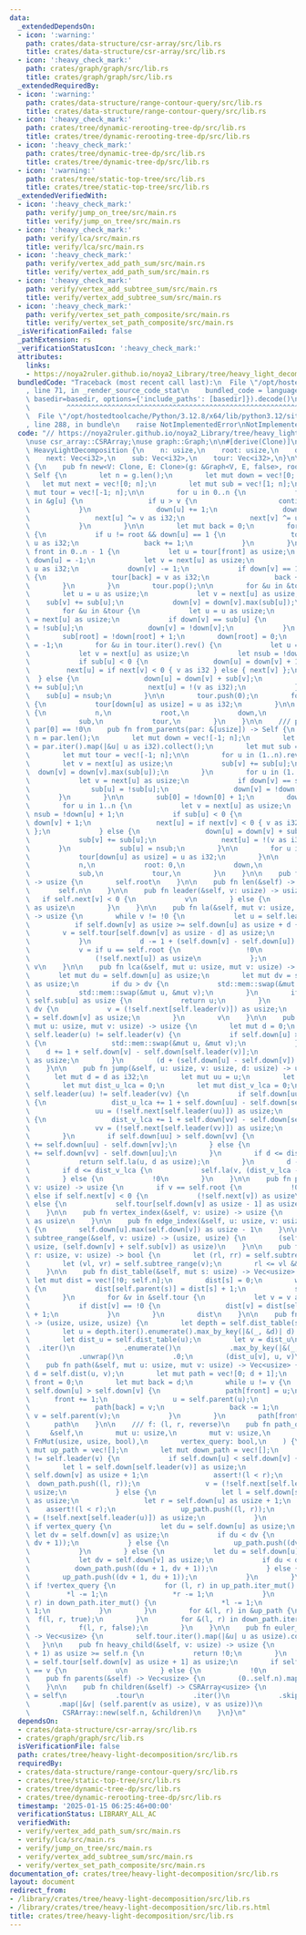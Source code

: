 ```yaml
---
data:
  _extendedDependsOn:
  - icon: ':warning:'
    path: crates/data-structure/csr-array/src/lib.rs
    title: crates/data-structure/csr-array/src/lib.rs
  - icon: ':heavy_check_mark:'
    path: crates/graph/graph/src/lib.rs
    title: crates/graph/graph/src/lib.rs
  _extendedRequiredBy:
  - icon: ':warning:'
    path: crates/data-structure/range-contour-query/src/lib.rs
    title: crates/data-structure/range-contour-query/src/lib.rs
  - icon: ':heavy_check_mark:'
    path: crates/tree/dynamic-rerooting-tree-dp/src/lib.rs
    title: crates/tree/dynamic-rerooting-tree-dp/src/lib.rs
  - icon: ':heavy_check_mark:'
    path: crates/tree/dynamic-tree-dp/src/lib.rs
    title: crates/tree/dynamic-tree-dp/src/lib.rs
  - icon: ':warning:'
    path: crates/tree/static-top-tree/src/lib.rs
    title: crates/tree/static-top-tree/src/lib.rs
  _extendedVerifiedWith:
  - icon: ':heavy_check_mark:'
    path: verify/jump_on_tree/src/main.rs
    title: verify/jump_on_tree/src/main.rs
  - icon: ':heavy_check_mark:'
    path: verify/lca/src/main.rs
    title: verify/lca/src/main.rs
  - icon: ':heavy_check_mark:'
    path: verify/vertex_add_path_sum/src/main.rs
    title: verify/vertex_add_path_sum/src/main.rs
  - icon: ':heavy_check_mark:'
    path: verify/vertex_add_subtree_sum/src/main.rs
    title: verify/vertex_add_subtree_sum/src/main.rs
  - icon: ':heavy_check_mark:'
    path: verify/vertex_set_path_composite/src/main.rs
    title: verify/vertex_set_path_composite/src/main.rs
  _isVerificationFailed: false
  _pathExtension: rs
  _verificationStatusIcon: ':heavy_check_mark:'
  attributes:
    links:
    - https://noya2ruler.github.io/noya2_Library/tree/heavy_light_decomposition.hpp
  bundledCode: "Traceback (most recent call last):\n  File \"/opt/hostedtoolcache/Python/3.12.8/x64/lib/python3.12/site-packages/onlinejudge_verify/documentation/build.py\"\
    , line 71, in _render_source_code_stat\n    bundled_code = language.bundle(stat.path,\
    \ basedir=basedir, options={'include_paths': [basedir]}).decode()\n          \
    \         ^^^^^^^^^^^^^^^^^^^^^^^^^^^^^^^^^^^^^^^^^^^^^^^^^^^^^^^^^^^^^^^^^^^^^^^^^^^^^^^^^\n\
    \  File \"/opt/hostedtoolcache/Python/3.12.8/x64/lib/python3.12/site-packages/onlinejudge_verify/languages/rust.py\"\
    , line 288, in bundle\n    raise NotImplementedError\nNotImplementedError\n"
  code: "// https://noya2ruler.github.io/noya2_Library/tree/heavy_light_decomposition.hpp\n\
    \nuse csr_array::CSRArray;\nuse graph::Graph;\n\n#[derive(Clone)]\npub struct\
    \ HeavyLightDecomposition {\n    n: usize,\n    root: usize,\n    down: Vec<i32>,\n\
    \    next: Vec<i32>,\n    sub: Vec<i32>,\n    tour: Vec<i32>,\n}\n\nimpl HeavyLightDecomposition\
    \ {\n    pub fn new<V: Clone, E: Clone>(g: &Graph<V, E, false>, root: usize) ->\
    \ Self {\n        let n = g.len();\n        let mut down = vec![0; n];\n     \
    \   let mut next = vec![0; n];\n        let mut sub = vec![1; n];\n        let\
    \ mut tour = vec![-1; n];\n\n        for u in 0..n {\n            for &(v, _)\
    \ in &g[u] {\n                if u > v {\n                    continue;\n    \
    \            }\n                down[u] += 1;\n                down[v] += 1;\n\
    \                next[u] ^= v as i32;\n                next[v] ^= u as i32;\n\
    \            }\n        }\n\n        let mut back = 0;\n        for u in 0..n\
    \ {\n            if u != root && down[u] == 1 {\n                tour[back] =\
    \ u as i32;\n                back += 1;\n            }\n        }\n        for\
    \ front in 0..n - 1 {\n            let u = tour[front] as usize;\n           \
    \ down[u] = -1;\n            let v = next[u] as usize;\n            next[v] ^=\
    \ u as i32;\n            down[v] -= 1;\n            if down[v] == 1 && v != root\
    \ {\n                tour[back] = v as i32;\n                back += 1;\n    \
    \        }\n        }\n        tour.pop();\n\n        for &u in &tour {\n    \
    \        let u = u as usize;\n            let v = next[u] as usize;\n        \
    \    sub[v] += sub[u];\n            down[v] = down[v].max(sub[u]);\n        }\n\
    \        for &u in &tour {\n            let u = u as usize;\n            let v\
    \ = next[u] as usize;\n            if down[v] == sub[u] {\n                sub[u]\
    \ = !sub[u];\n                down[v] = !down[v];\n            }\n        }\n\n\
    \        sub[root] = !down[root] + 1;\n        down[root] = 0;\n        next[root]\
    \ = -1;\n        for &u in tour.iter().rev() {\n            let u = u as usize;\n\
    \            let v = next[u] as usize;\n            let nsub = !down[u] + 1;\n\
    \            if sub[u] < 0 {\n                down[u] = down[v] + 1;\n       \
    \         next[u] = if next[v] < 0 { v as i32 } else { next[v] };\n          \
    \  } else {\n                down[u] = down[v] + sub[v];\n                sub[v]\
    \ += sub[u];\n                next[u] = !(v as i32);\n            }\n        \
    \    sub[u] = nsub;\n        }\n\n        tour.push(0);\n        for u in 0..n\
    \ {\n            tour[down[u] as usize] = u as i32;\n        }\n\n        Self\
    \ {\n            n,\n            root,\n            down,\n            next,\n\
    \            sub,\n            tour,\n        }\n    }\n\n    /// par[i] < i,\
    \ par[0] == !0\n    pub fn from_parents(par: &[usize]) -> Self {\n        let\
    \ n = par.len();\n        let mut down = vec![-1; n];\n        let mut next: Vec<_>\
    \ = par.iter().map(|&u| u as i32).collect();\n        let mut sub = vec![1; n];\n\
    \        let mut tour = vec![-1; n];\n\n        for u in (1..n).rev() {\n    \
    \        let v = next[u] as usize;\n            sub[v] += sub[u];\n          \
    \  down[v] = down[v].max(sub[u]);\n        }\n        for u in (1..n).rev() {\n\
    \            let v = next[u] as usize;\n            if down[v] == sub[u] {\n \
    \               sub[u] = !sub[u];\n                down[v] = !down[v];\n     \
    \       }\n        }\n\n        sub[0] = !down[0] + 1;\n        down[0] = 0;\n\
    \        for u in 1..n {\n            let v = next[u] as usize;\n            let\
    \ nsub = !down[u] + 1;\n            if sub[u] < 0 {\n                down[u] =\
    \ down[v] + 1;\n                next[u] = if next[v] < 0 { v as i32 } else { next[v]\
    \ };\n            } else {\n                down[u] = down[v] + sub[v];\n    \
    \            sub[v] += sub[u];\n                next[u] = !(v as i32);\n     \
    \       }\n            sub[u] = nsub;\n        }\n\n        for u in 0..n {\n\
    \            tour[down[u] as usize] = u as i32;\n        }\n\n        Self {\n\
    \            n,\n            root: 0,\n            down,\n            next,\n\
    \            sub,\n            tour,\n        }\n    }\n\n    pub fn root(&self)\
    \ -> usize {\n        self.root\n    }\n\n    pub fn len(&self) -> usize {\n \
    \       self.n\n    }\n\n    pub fn leader(&self, v: usize) -> usize {\n     \
    \   if self.next[v] < 0 {\n            v\n        } else {\n            self.next[v]\
    \ as usize\n        }\n    }\n\n    pub fn la(&self, mut v: usize, mut d: usize)\
    \ -> usize {\n        while v != !0 {\n            let u = self.leader(v);\n \
    \           if self.down[v] as usize >= self.down[u] as usize + d {\n        \
    \        v = self.tour[self.down[v] as usize - d] as usize;\n                break;\n\
    \            }\n            d -= 1 + (self.down[v] - self.down[u]) as usize;\n\
    \            v = if u == self.root {\n                !0\n            } else {\n\
    \                (!self.next[u]) as usize\n            };\n        }\n       \
    \ v\n    }\n\n    pub fn lca(&self, mut u: usize, mut v: usize) -> usize {\n \
    \       let mut du = self.down[u] as usize;\n        let mut dv = self.down[v]\
    \ as usize;\n        if du > dv {\n            std::mem::swap(&mut du, &mut dv);\n\
    \            std::mem::swap(&mut u, &mut v);\n        }\n        if dv < du +\
    \ self.sub[u] as usize {\n            return u;\n        }\n        while du <\
    \ dv {\n            v = (!self.next[self.leader(v)]) as usize;\n            dv\
    \ = self.down[v] as usize;\n        }\n        v\n    }\n\n    pub fn dist(&self,\
    \ mut u: usize, mut v: usize) -> usize {\n        let mut d = 0;\n        while\
    \ self.leader(u) != self.leader(v) {\n            if self.down[u] > self.down[v]\
    \ {\n                std::mem::swap(&mut u, &mut v);\n            }\n        \
    \    d += 1 + self.down[v] - self.down[self.leader(v)];\n            v = (!self.next[self.leader(v)])\
    \ as usize;\n        }\n        (d + (self.down[u] - self.down[v]).abs()) as usize\n\
    \    }\n\n    pub fn jump(&self, u: usize, v: usize, d: usize) -> usize {\n  \
    \      let mut d = d as i32;\n        let mut uu = u;\n        let mut vv = v;\n\
    \        let mut dist_u_lca = 0;\n        let mut dist_v_lca = 0;\n        while\
    \ self.leader(uu) != self.leader(vv) {\n            if self.down[uu] > self.down[vv]\
    \ {\n                dist_u_lca += 1 + self.down[uu] - self.down[self.leader(uu)];\n\
    \                uu = (!self.next[self.leader(uu)]) as usize;\n            } else\
    \ {\n                dist_v_lca += 1 + self.down[vv] - self.down[self.leader(vv)];\n\
    \                vv = (!self.next[self.leader(vv)]) as usize;\n            }\n\
    \        }\n        if self.down[uu] > self.down[vv] {\n            dist_u_lca\
    \ += self.down[uu] - self.down[vv];\n        } else {\n            dist_v_lca\
    \ += self.down[vv] - self.down[uu];\n        }\n        if d <= dist_u_lca {\n\
    \            return self.la(u, d as usize);\n        }\n        d -= dist_u_lca;\n\
    \        if d <= dist_v_lca {\n            self.la(v, (dist_v_lca - d) as usize)\n\
    \        } else {\n            !0\n        }\n    }\n\n    pub fn parent(&self,\
    \ v: usize) -> usize {\n        if v == self.root {\n            !0\n        }\
    \ else if self.next[v] < 0 {\n            (!self.next[v]) as usize\n        }\
    \ else {\n            self.tour[self.down[v] as usize - 1] as usize\n        }\n\
    \    }\n\n    pub fn vertex_index(&self, v: usize) -> usize {\n        self.down[v]\
    \ as usize\n    }\n\n    pub fn edge_index(&self, u: usize, v: usize) -> usize\
    \ {\n        self.down[u].max(self.down[v]) as usize - 1\n    }\n\n    pub fn\
    \ subtree_range(&self, v: usize) -> (usize, usize) {\n        (self.down[v] as\
    \ usize, (self.down[v] + self.sub[v]) as usize)\n    }\n\n    pub fn is_in_subtree(&self,\
    \ r: usize, v: usize) -> bool {\n        let (rl, rr) = self.subtree_range(r);\n\
    \        let (vl, vr) = self.subtree_range(v);\n        rl <= vl && vr <= rr\n\
    \    }\n\n    pub fn dist_table(&self, mut s: usize) -> Vec<usize> {\n       \
    \ let mut dist = vec![!0; self.n];\n        dist[s] = 0;\n        while s != self.root\
    \ {\n            dist[self.parent(s)] = dist[s] + 1;\n            s = self.parent(s);\n\
    \        }\n        for &v in &self.tour {\n            let v = v as usize;\n\
    \            if dist[v] == !0 {\n                dist[v] = dist[self.parent(v)]\
    \ + 1;\n            }\n        }\n        dist\n    }\n\n    pub fn diameter(&self)\
    \ -> (usize, usize, usize) {\n        let depth = self.dist_table(self.root);\n\
    \        let u = depth.iter().enumerate().max_by_key(|&(_, &d)| d).unwrap().0;\n\
    \        let dist_u = self.dist_table(u);\n        let v = dist_u\n          \
    \  .iter()\n            .enumerate()\n            .max_by_key(|&(_, &d)| d)\n\
    \            .unwrap()\n            .0;\n        (dist_u[v], u, v)\n    }\n\n\
    \    pub fn path(&self, mut u: usize, mut v: usize) -> Vec<usize> {\n        let\
    \ d = self.dist(u, v);\n        let mut path = vec![0; d + 1];\n        let mut\
    \ front = 0;\n        let mut back = d;\n        while u != v {\n            if\
    \ self.down[u] > self.down[v] {\n                path[front] = u;\n          \
    \      front += 1;\n                u = self.parent(u);\n            } else {\n\
    \                path[back] = v;\n                back -= 1;\n               \
    \ v = self.parent(v);\n            }\n        }\n        path[front] = u;\n  \
    \      path\n    }\n\n    /// f: (l, r, reverse)\n    pub fn path_query(\n   \
    \     &self,\n        mut u: usize,\n        mut v: usize,\n        mut f: impl\
    \ FnMut(usize, usize, bool),\n        vertex_query: bool,\n    ) {\n        let\
    \ mut up_path = vec![];\n        let mut down_path = vec![];\n        while self.leader(u)\
    \ != self.leader(v) {\n            if self.down[u] < self.down[v] {\n        \
    \        let l = self.down[self.leader(v)] as usize;\n                let r =\
    \ self.down[v] as usize + 1;\n                assert!(l < r);\n              \
    \  down_path.push((l, r));\n                v = (!self.next[self.leader(v)]) as\
    \ usize;\n            } else {\n                let l = self.down[self.leader(u)]\
    \ as usize;\n                let r = self.down[u] as usize + 1;\n            \
    \    assert!(l < r);\n                up_path.push((l, r));\n                u\
    \ = (!self.next[self.leader(u)]) as usize;\n            }\n        }\n       \
    \ if vertex_query {\n            let du = self.down[u] as usize;\n           \
    \ let dv = self.down[v] as usize;\n            if du < dv {\n                down_path.push((du,\
    \ dv + 1));\n            } else {\n                up_path.push((dv, du + 1));\n\
    \            }\n        } else {\n            let du = self.down[u] as usize;\n\
    \            let dv = self.down[v] as usize;\n            if du < dv {\n     \
    \           down_path.push((du + 1, dv + 1));\n            } else {\n        \
    \        up_path.push((dv + 1, du + 1));\n            }\n        }\n\n       \
    \ if !vertex_query {\n            for (l, r) in up_path.iter_mut() {\n       \
    \         *l -= 1;\n                *r -= 1;\n            }\n            for (l,\
    \ r) in down_path.iter_mut() {\n                *l -= 1;\n                *r -=\
    \ 1;\n            }\n        }\n        for &(l, r) in &up_path {\n          \
    \  f(l, r, true);\n        }\n        for &(l, r) in down_path.iter().rev() {\n\
    \            f(l, r, false);\n        }\n    }\n\n    pub fn euler_tour(&self)\
    \ -> Vec<usize> {\n        self.tour.iter().map(|&u| u as usize).collect()\n \
    \   }\n\n    pub fn heavy_child(&self, v: usize) -> usize {\n        if (self.down[v]\
    \ + 1) as usize >= self.n {\n            return !0;\n        }\n        let u\
    \ = self.tour[self.down[v] as usize + 1] as usize;\n        if self.parent(u)\
    \ == v {\n            u\n        } else {\n            !0\n        }\n    }\n\n\
    \    pub fn parents(&self) -> Vec<usize> {\n        (0..self.n).map(|i| self.parent(i)).collect()\n\
    \    }\n\n    pub fn children(&self) -> CSRArray<usize> {\n        let children\
    \ = self\n            .tour\n            .iter()\n            .skip(1)\n     \
    \       .map(|&v| (self.parent(v as usize), v as usize))\n            .collect::<Vec<_>>();\n\
    \        CSRArray::new(self.n, &children)\n    }\n}\n"
  dependsOn:
  - crates/data-structure/csr-array/src/lib.rs
  - crates/graph/graph/src/lib.rs
  isVerificationFile: false
  path: crates/tree/heavy-light-decomposition/src/lib.rs
  requiredBy:
  - crates/data-structure/range-contour-query/src/lib.rs
  - crates/tree/static-top-tree/src/lib.rs
  - crates/tree/dynamic-tree-dp/src/lib.rs
  - crates/tree/dynamic-rerooting-tree-dp/src/lib.rs
  timestamp: '2025-01-15 06:25:46+00:00'
  verificationStatus: LIBRARY_ALL_AC
  verifiedWith:
  - verify/vertex_add_path_sum/src/main.rs
  - verify/lca/src/main.rs
  - verify/jump_on_tree/src/main.rs
  - verify/vertex_add_subtree_sum/src/main.rs
  - verify/vertex_set_path_composite/src/main.rs
documentation_of: crates/tree/heavy-light-decomposition/src/lib.rs
layout: document
redirect_from:
- /library/crates/tree/heavy-light-decomposition/src/lib.rs
- /library/crates/tree/heavy-light-decomposition/src/lib.rs.html
title: crates/tree/heavy-light-decomposition/src/lib.rs
---
```


